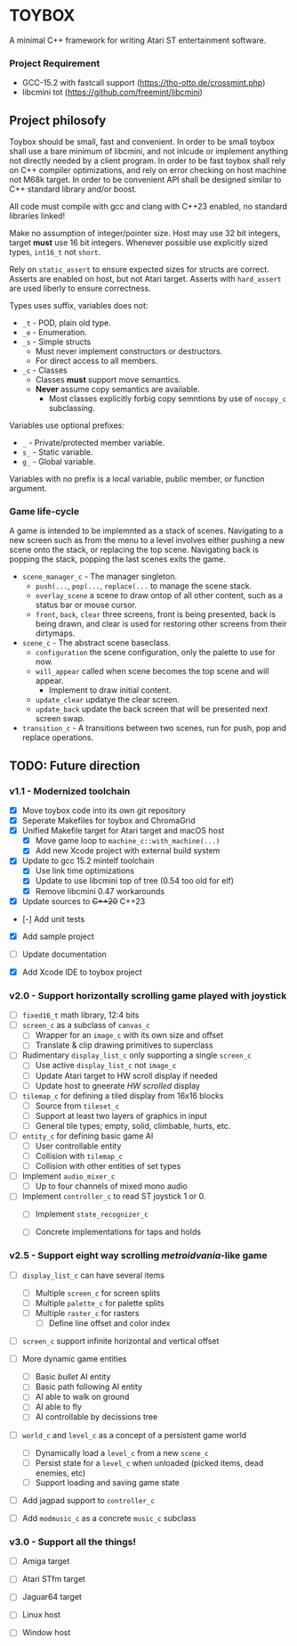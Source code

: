 # TOYBOX

A minimal C++ framework for writing Atari ST entertainment software.

### Project Requirement

* GCC-15.2 with fastcall support (https://tho-otto.de/crossmint.php)
* libcmini tot (https://github.com/freemint/libcmini)

## Project philosofy

Toybox should be small, fast and convenient. In order to be small toybox shall use a bare minimum of libcmini, and not inlcude or implement anything not directly needed by a client program. In order to be fast toybox shall rely on C++ compiler optimizations, and rely on error checking on host machine not M68k target. In order to be convenient API shall be designed similar to C++ standard library and/or boost.

All code must compile with gcc and clang with C++23 enabled, no standard libraries linked!

Make no assumption of integer/pointer size. Host may use 32 bit integers, target **must** use 16 bit integers. Whenever possible use explicitly sized types, `int16_t` not `short`.

Rely on `static_assert` to ensure expected sizes for structs are correct. Asserts are enabled on host, but not Atari target. Asserts with `hard_assert` are used liberly to ensure correctness.
    
Types uses suffix, variables does not:

* `_t` - POD, plain old type.
* `_e` - Enumeration.
* `_s` - Simple structs
    * Must never implement constructors or destructors.
    * For direct access to all members.
* `_c` - Classes
    * Classes **must** support move semantics.
    * **Never** assume copy semantics are available.
        * Most classes explicitly forbig copy semntions by use of `nocopy_c` subclassing.

Variables use optional prefixes:

* `_` - Private/protected member variable.
* `s_` - Static variable.
* `g_` - Global variable.

Variables with no prefix is a local variable, public member, or function argument.



### Game life-cycle

A game is intended to be implemnted as a stack of scenes. Navigating to a new screen such as from the menu to a level involves either pushing a new scene onto the stack, or replacing the top scene. Navigating back is popping the stack, popping the last scenes exits the game.

* `scene_manager_c` - The manager singleton.
    * `push(...`, `pop(...`, `replace(...` to manage the scene stack.
    * `overlay_scene` a scene to draw ontop of all other content, such as a status bar or mouse cursor.
    * `front`, `back`, `clear` three screens, front is being presented, back is being drawn, and clear is used for restoring other screens from their dirtymaps.
* `scene_c` - The abstract scene baseclass.
    * `configuration` the scene configuration, only the palette to use for now.
    * `will_appear` called when scene becomes the top scene and will appear.
        * Implement to draw initial content.
    * `update_clear` updatye the clear screen.
    * `update_back` update the back screen that will be presented next screen swap.
* `transition_c` - A transitions between two scenes, run for push, pop and replace operations.
    
    
## TODO: Future direction

### v1.1 - Modernized toolchain
- [x] Move toybox code into its own git repository
- [x] Seperate Makefiles for toybox and ChromaGrid
- [x] Unified Makefile target for Atari target and macOS host
    - [x] Move game loop to `machine_c::with_machine(...)`
    - [x] Add new Xcode project with external build system
- [x] Update to gcc 15.2 mintelf toolchain
    - [x] Use link time optimizations
    - [x] Update to use libcmini top of tree (0.54 too old for elf)
    - [x] Remove libcmini 0.47 workarounds
- [x] Update sources to ~~C++20~~ C++23
- [-] Add unit tests
- [x] Add sample project
- [ ] Update documentation 
- [x] Add Xcode IDE to toybox project


### v2.0 - Support horizontally scrolling game played with joystick
- [ ] `fixed16_t` math library, 12:4 bits
- [ ] `screen_c` as a subclass of `canvas_c`
    - [ ] Wrapper for an `image_c` with its own size and offset
    - [ ] Translate & clip drawing primitives to superclass
- [ ] Rudimentary `display_list_c` only supporting a single `screen_c`
    - [ ] Use active `display_list_c` not `image_c`
    - [ ] Update Atari target to HW scroll display if needed
    - [ ] Update host to gneerate _HW scrolled_ display
- [ ] `tilemap_c` for defining a tiled display from 16x16 blocks
    - [ ] Source from `tileset_c`
    - [ ] Support at least two layers of graphics in input
    - [ ] General tile types; empty, solid, climbable, hurts, etc.
- [ ] `entity_c` for defining basic game AI
    - [ ] User controllable entity
    - [ ] Collision with `tilemap_c`
    - [ ] Collision with other entities of set types
- [ ] Implement `audio_mixer_c`
    - [ ] Up to four channels of mixed mono audio
- [ ] Implement `controller_c` to read ST joystick 1 or 0.
    - [ ] Implement `state_recognizer_c`
    - [ ] Concrete implementations for taps and holds


### v2.5 - Support eight way scrolling _metroidvania_-like game
- [ ] `display_list_c` can have several items
    - [ ] Multiple `screen_c` for screen splits
    - [ ] Multiple `palette_c` for palette splits
    - [ ] Multiple `raster_c` for rasters
        - [ ] Define line offset and color index
- [ ] `screen_c` support infinite horizontal and vertical offset
- [ ] More dynamic game entities
    - [ ] Basic _bullet_ AI entity
    - [ ] Basic path following AI entity
    - [ ] AI able to walk on ground
    - [ ] AI able to fly
    - [ ] AI controllable by decissions tree
- [ ] `world_c` and `level_c` as a concept of a persistent game world
    - [ ] Dynamically load a `level_c` from a new `scene_c`
    - [ ] Persist state for a `level_c` when unloaded (picked items, dead enemies, etc)
    - [ ] Support loading and saving game state
- [ ] Add jagpad support to `controller_c`
- [ ] Add `modmusic_c` as a concrete `music_c` subclass
    

### v3.0 - Support all the things!
- [ ] Amiga target
- [ ] Atari STfm target
- [ ] Jaguar64 target
- [ ] Linux host
- [ ] Window host


